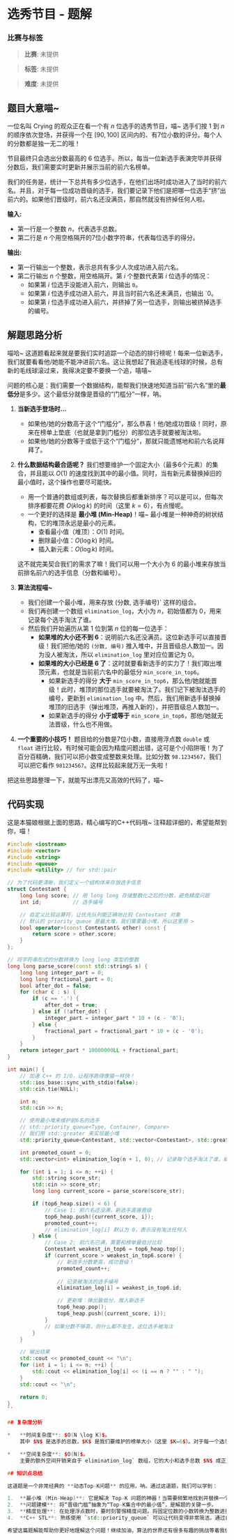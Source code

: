 # 选秀节目 - 题解

### 比赛与标签
> **比赛**: 未提供

> **标签**: 未提供

> **难度**: 未提供

## 题目大意喵~

一位名叫 Crying 的观众正在看一个有 $n$ 位选手的选秀节目，喵~ 选手们按 $1$ 到 $n$ 的顺序依次登场，并获得一个在 $[90, 100]$ 区间内的、有7位小数的评分。每个人的分数都是独一无二的哦！

节目最终只会选出分数最高的 $6$ 位选手。所以，每当一位新选手表演完毕并获得分数后，我们需要实时更新并展示当前的前六名榜单。

我们的任务是，统计一下总共有多少位选手，在他们出场时成功进入了当时的前六名。并且，对于每一位成功晋级的选手，我们要记录下他们是把哪一位选手“挤”出前六的。如果他们晋级时，前六名还没满员，那自然就没有挤掉任何人啦。

**输入:**
*   第一行是一个整数 $n$，代表选手总数。
*   第二行是 $n$ 个用空格隔开的7位小数字符串，代表每位选手的得分。

**输出:**
*   第一行输出一个整数，表示总共有多少人次成功进入前六名。
*   第二行输出 $n$ 个整数，用空格隔开。第 $i$ 个整数代表第 $i$ 位选手的情况：
    *   如果第 $i$ 位选手没能进入前六，则输出 `0`。
    *   如果第 $i$ 位选手成功进入前六，并且当时前六名还未满员，也输出 `0。
    *   如果第 $i$ 位选手成功进入前六，并挤掉了另一位选手，则输出被挤掉选手的编号。

## 解题思路分析

喵哈~ 这道题看起来就是要我们实时追踪一个动态的排行榜呢！每来一位新选手，我们就要看看他/她能不能冲进前六名。这让我想起了我追逐毛线球的时候，总有新的毛线球滚过来，我得决定要不要换一个追，嘻嘻~

问题的核心是：我们需要一个数据结构，能帮我们快速地知道当前“前六名”里的**最低分**是多少。这个最低分就像是晋级的“门槛分”一样，呐。

1.  **当新选手登场时...**
    *   如果他/她的分数高于这个“门槛分”，那么恭喜！他/她成功晋级！同时，原来在榜单上垫底（也就是拿到门槛分）的那位选手就要被淘汰啦。
    *   如果他/她的分数等于或低于这个“门槛分”，那就只能遗憾地和前六名说拜拜了。

2.  **什么数据结构最合适呢？**
    我们想要维护一个固定大小（最多6个元素）的集合，并且能以 $O(1)$ 的速度找到其中的最小值。同时，当有新元素替换掉旧的最小值时，这个操作也要尽可能快。

    *   用一个普通的数组或列表，每次替换后都重新排序？可以是可以，但每次排序都要花费 $O(k \log k)$ 的时间（这里 $k=6$），有点慢呢。
    *   一个更好的选择是 **最小堆 (Min-Heap)**！喵~ 最小堆是一种神奇的树状结构，它的堆顶永远是最小的元素。
        *   查看最小值（堆顶）：$O(1)$ 时间。
        *   删除最小值：$O(\log k)$ 时间。
        *   插入新元素：$O(\log k)$ 时间。

    这不就完美契合我们的需求了嘛！我们可以用一个大小为 6 的最小堆来存放当前排名前六的选手信息（分数和编号）。

3.  **算法流程喵~**
    *   我们创建一个最小堆，用来存放 (分数, 选手编号)` 这样的组合。
    *   我们再创建一个数组 `elimination_log`，大小为 $n$，初始值都为 0，用来记录每个选手淘汰了谁。
    *   然后我们开始遍历从第 1 位到第 $n$ 位的每一位选手：
        *   **如果堆的大小还不到 6**：说明前六名还没满员。这位新选手可以直接晋级！我们把他/她的 `(分数, 编号)` 推入堆中，并且晋级总人数加一。因为没人被淘汰，所以 `elimination_log` 里对应位置记为 0。
        *   **如果堆的大小已经是 6 了**：这时就要看新选手的实力了！我们取出堆顶元素，也就是当前前六名中的最低分 `min_score_in_top6`。
            *   如果新选手的得分 **大于** `min_score_in_top6`，那么他/她就能晋级！此时，堆顶的那位选手就要被淘汰了。我们记下被淘汰选手的编号，更新到 `elimination_log` 中。然后，我们用新选手替换掉堆顶的旧选手（弹出堆顶，再推入新的），并把晋级总人数加一。
            *   如果新选手的得分 **小于或等于** `min_score_in_top6`，那他/她就无法晋级，什么也不用做。

4.  **一个重要的小技巧！**
    题目给的分数是7位小数，直接用浮点数 `double` 或 `float` 进行比较，有时候可能会因为精度问题出错，这可是个小陷阱哦！为了百分百精确，我们可以把小数变成整数来处理。比如分数 `98.1234567`，我们可以把它看作 `981234567`。这样比较起来就万无一失啦！

把这些思路整理一下，就能写出漂亮又高效的代码了，喵~

## 代码实现

这是本猫娘根据上面的思路，精心编写的C++代码哦~ 注释超详细的，希望能帮到你，喵！

```cpp
#include <iostream>
#include <vector>
#include <string>
#include <queue>
#include <utility> // for std::pair

// 为了代码更清晰，我们定义一个结构体来存放选手信息
struct Contestant {
    long long score; // 用 long long 存储整数化之后的分数，避免精度问题
    int id;          // 选手编号

    // 自定义比较运算符，让优先队列能正确地比较 Contestant 对象
    // 默认的 priority_queue 是最大堆，我们需要最小堆，所以这里用 >
    bool operator>(const Contestant& other) const {
        return score > other.score;
    }
};

// 将字符串形式的分数转换为 long long 类型的整数
long long parse_score(const std::string& s) {
    long long integer_part = 0;
    long long fractional_part = 0;
    bool after_dot = false;
    for (char c : s) {
        if (c == '.') {
            after_dot = true;
        } else if (!after_dot) {
            integer_part = integer_part * 10 + (c - '0');
        } else {
            fractional_part = fractional_part * 10 + (c - '0');
        }
    }
    return integer_part * 10000000LL + fractional_part;
}

int main() {
    // 加速 C++ 的 I/O，让程序跑得像猫一样快！
    std::ios_base::sync_with_stdio(false);
    std::cin.tie(NULL);

    int n;
    std::cin >> n;

    // 使用最小堆来维护前6名的选手
    // std::priority_queue<Type, Container, Compare>
    // 我们用 std::greater 来实现最小堆
    std::priority_queue<Contestant, std::vector<Contestant>, std::greater<Contestant>> top6_heap;

    int promoted_count = 0;
    std::vector<int> elimination_log(n + 1, 0); // 记录每个选手淘汰了谁，编号从1到n

    for (int i = 1; i <= n; ++i) {
        std::string score_str;
        std::cin >> score_str;
        long long current_score = parse_score(score_str);

        if (top6_heap.size() < 6) {
            // Case 1: 前六名还没满，新选手直接晋级
            top6_heap.push({current_score, i});
            promoted_count++;
            // elimination_log[i] 默认为 0，表示没有淘汰任何人
        } else {
            // Case 2: 前六名已满，需要和榜单最低分比较
            Contestant weakest_in_top6 = top6_heap.top();
            if (current_score > weakest_in_top6.score) {
                // 新选手分数更高，成功晋级！
                promoted_count++;
                
                // 记录被淘汰的选手编号
                elimination_log[i] = weakest_in_top6.id;

                // 更新堆：弹出最低分，推入新选手
                top6_heap.pop();
                top6_heap.push({current_score, i});
            }
            // 如果分数不够高，则什么都不发生，这位选手被淘汰
        }
    }

    // 输出结果
    std::cout << promoted_count << "\n";
    for (int i = 1; i <= n; ++i) {
        std::cout << elimination_log[i] << (i == n ? "" : " ");
    }
    std::cout << "\n";

    return 0;
}
``

## 复杂度分析

*   **时间复杂度**: $O(N \log K)$。
    其中 $N$ 是选手的总数，$K$ 是我们要维护的榜单大小（这里 $K=6$）。对于每一个选手，我们最多进行一次堆的操作（push` 或 `pop`+`push），而堆操作的时间复杂度是 $O(\log K)$。因为 $K$ 是一个很小的常数，所以总的时间复杂度近似于线性时间 $O(N)$，非常高效，喵~

*   **空间复杂度**: $O(N)$。
    主要的额外空间开销来自于 elimination_log` 数组，它的大小和选手总数 $N$ 成正比。我们使用的最小堆 `top6_heap` 最多只存储 $K$ 个元素，所以它的空间是 $O(K)$，也就是 $O(1)$ 的常数空间。所以总的空间复杂度是 $O(N)$。

## 知识点总结

这道题是一个非常经典的 **动态Top-K问题** 的应用，呐。通过这道题，我们可以学到：

1.  **最小堆 (Min-Heap)**: 它是解决 Top-K 问题的神器！当需要频繁地找到并替换一个集合中的最小值（或最大值，用最大堆）时，优先队列（堆的实现）是我们的不二之选。
2.  **问题建模**: 将“晋级门槛”抽象为“Top-K集合中的最小值”，是解题的关键一步。
3.  **精度处理**: 在处理浮点数时，要时刻警惕精度问题。将固定位数的小数转换为整数进行计算，是一种非常安全和常用的技巧。
4.  **C++ STL**: 熟练使用 `std::priority_queue` 可以让代码变得非常简洁。通过自定义比较函数或使用 `std::greater`，可以轻松实现最小堆。

希望这篇题解能帮助你更好地理解这个问题！继续加油，算法的世界还有很多有趣的挑战等着我们去探索，喵~